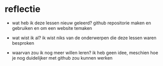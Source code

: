 # reflectie
- wat heb ik deze lessen nieuw geleerd?
github repositorie maken en gebruiken en om een website temaken

- wat wist ik al?
ik wist niks van de onderwerpen die deze lessen waren besproken

- waarvan zou ik nog meer willen leren?
ik heb geen idee, meschien hoe je nog duidelijker met github zou kunnen werken